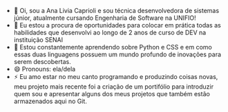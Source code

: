 - 👋 Oi, sou a Ana Livia Caprioli e sou técnica desenvolvedora de sistemas júnior, atualmente cursando Engenharia de Software na UNIFIO!
- 👀 Eu estou a procura de oportunidades para colocar em prática todas as habilidades que desenvolvi ao longo de 2 anos de curso de DEV na instituição SENAI
- 🌱 Estou constantemente aprendendo sobre Python e CSS e em como essas duas linguagens possuem um mundo profundo de inovações para serem descobertas.
- 😄 Pronouns: ela/dela
- ⚡ Eu amo estar no meu canto programando e produzindo coisas novas, meu projeto mais recente foi a criação de um portifólio para introduzir quem sou e apresentar alguns dos meus projetos que também estão armazenados aqui no Git.
  

<!---
caprs/caprs is a ✨ special ✨ repository because its `README.md` (this file) appears on your GitHub profile.
You can click the Preview link to take a look at your changes.
--->

